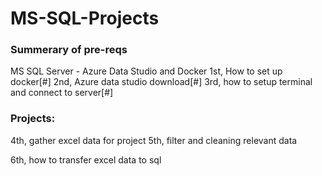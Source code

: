 # MS-SQL-Projects

### Summerary of pre-reqs
MS SQL Server - Azure Data Studio and Docker
1st, How to set up docker[#]
2nd, Azure data studio download[#]
3rd, how to setup terminal and connect to server[#]

### Projects: 
4th, gather excel data for project
5th, filter and cleaning relevant data


6th, how to transfer excel data to sql

